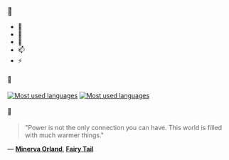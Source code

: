 ### 👋

- 🔭
- 🌱
- 💬
- 📫
- ⚡

#### 🧏

[![Most used languages](https://github-readme-stats-aynah.vercel.app/api/top-langs/?username=aynh&theme=solarized-dark&langs_count=6&layout=compact&hide_title=true)](https://github.com/anuraghazra/github-readme-stats#gh-dark-mode-only)
[![Most used languages](https://github-readme-stats-aynah.vercel.app/api/top-langs/?username=aynh&theme=solarized-light&langs_count=6&layout=compact&hide_title=true)](https://github.com/anuraghazra/github-readme-stats#gh-light-mode-only)

#### 💬

> "Power is not the only connection you can have.  This world is filled with much warmer things."

&mdash; [**Minerva Orland**](https://myanimelist.net/character.php?q=Minerva%20Orland&cat=character), [**Fairy Tail**](https://myanimelist.net/search/all?q=Fairy%20Tail&cat=all)
